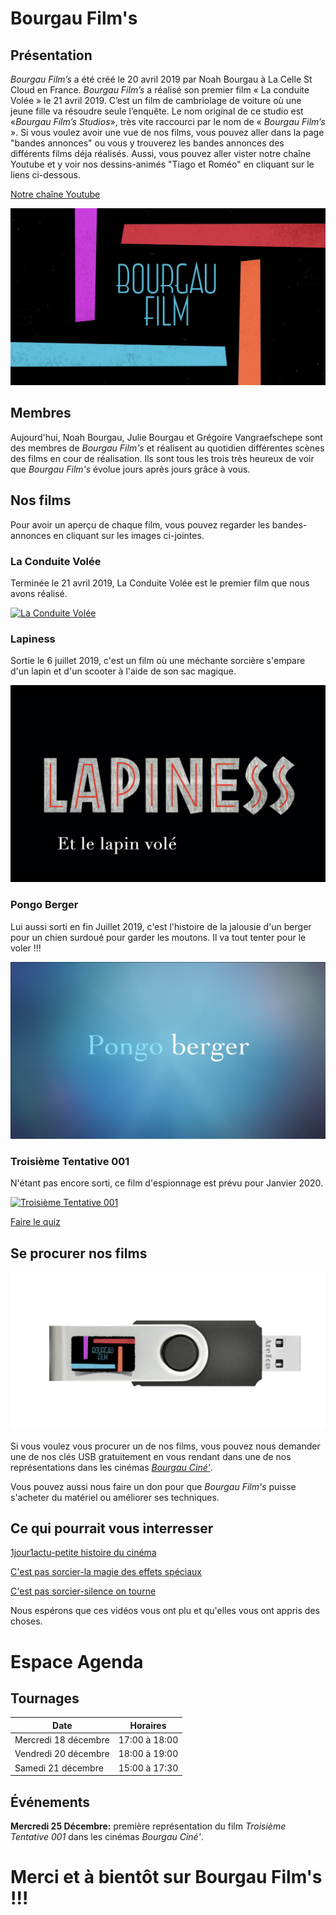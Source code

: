 # Bourgau Film's

## Présentation

_Bourgau Film’s_ a été créé le 20 avril 2019 par Noah Bourgau à La Celle St Cloud en France. _Bourgau Film’s_ a réalisé son premier film « La conduite Volée » le 21 avril 2019. C’est un film de cambriolage de voiture où une jeune fille va résoudre seule l’enquête. Le nom original de ce studio est «_Bourgau Film’s Studios_», très vite raccourci par le nom de « _Bourgau Film’s_ ».
Si vous voulez avoir une vue de nos films, vous pouvez aller dans la page "bandes annonces" ou vous y trouverez les bandes annonces des différents films déja réalisés. 
Aussi, vous pouvez aller vister notre chaîne Youtube et y voir nos dessins-animés "Tiago et Roméo" en cliquant sur le liens ci-dessous. 

[Notre chaîne Youtube](https://www.youtube.com/channel/UCJlcDHQKwoStAThGKNaWd3A)

![L'affiche de bourgau films](affiche-bourgau-films.png)

## Membres 

Aujourd'hui, Noah Bourgau, Julie Bourgau et Grégoire Vangraefschepe sont des membres de _Bourgau Film's_ et réalisent au quotidien différentes scènes des films en cour de réalisation. Ils sont tous les trois très heureux de voir que _Bourgau Film's_ évolue jours après jours grâce à vous. 

## Nos films
Pour avoir un aperçu de chaque film, vous pouvez regarder les bandes-annonces en cliquant sur les images ci-jointes.  

### La Conduite Volée

Terminée le 21 avril 2019, La Conduite Volée est le premier film que nous avons réalisé.

[![La Conduite Volée](laconduitevolée.png)](https://www.youtube.com/watch?v=ARnZ3Yl7eIc)

### Lapiness

Sortie le 6 juillet 2019, c'est un film où une méchante sorcière s'empare d'un lapin et d'un scooter à l'aide de son sac magique. 

[![Lapiness](Lapiness.PNG)](https://www.youtube.com/watch?v=WqJ8nHntvTU)

### Pongo Berger

Lui aussi sorti en fin Juillet 2019, c'est l'histoire de la jalousie d'un berger pour un chien surdoué pour garder les moutons. Il va tout tenter pour le voler !!!

[![Pongo Berger](Pongoberger.PNG)](https://www.youtube.com/watch?v=tI7Nhu1DVwk)

### Troisième Tentative 001

N'étant pas encore sorti, ce film d'espionnage est prévu pour Janvier 2020. 

[![Troisième Tentative 001](Troisièmetentative001.png)](https://www.youtube.com/watch?v=4NtmfqOH3K8)

[Faire le quiz](https://bourgau-films.github.io/Quiz-Troisieme-tentative-001/)

## Se procurer nos films

![clés USB](Capcle.png)

Si vous voulez vous procurer un de nos films, vous pouvez nous demander une de nos clés USB gratuitement en vous rendant dans une de nos représentations dans les cinémas [_Bourgau Ciné'_](https://bourgau-films.github.io/Bourgau-Cine/).

   Vous pouvez aussi nous faire un don pour que _Bourgau Film's_ puisse s'acheter du matériel ou améliorer ses techniques. 

## Ce qui pourrait vous interresser

[1jour1actu-petite histoire du cinéma](https://www.1jour1actu.com/info-animee/qui-a-invente-le-cinema/)

[C'est pas sorcier-la magie des effets spéciaux](https://www.youtube.com/watch?v=xo3nJ6geylU)

[C'est pas sorcier-silence on tourne](https://www.youtube.com/watch?v=4F85-sODG48)

   Nous espérons que ces vidéos vous ont plu et qu'elles vous ont appris des choses.
   
# Espace Agenda

## Tournages

Date | Horaires
---- | --------
Mercredi 18 décembre | 17:00 à 18:00
Vendredi 20 décembre | 18:00 à 19:00
Samedi 21 décembre | 15:00 à 17:30

## Événements 

**Mercredi 25 Décembre:** première représentation du film _Troisième Tentative 001_ dans les cinémas _Bourgau Ciné'_.


# Merci et à bientôt sur Bourgau Film's !!!











